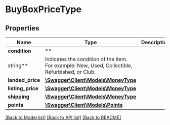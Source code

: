 # BuyBoxPriceType

## Properties

Name | Type | Description | Notes
------------ | ------------- | ------------- | -------------
**condition** | **
string** | Indicates the condition of the item. For example: New, Used, Collectible, Refurbished, or Club. |
**landed_price** | [**\Swagger\Client\Models\MoneyType**](MoneyType.md) |  |
**listing_price** | [**\Swagger\Client\Models\MoneyType**](MoneyType.md) |  |
**shipping** | [**\Swagger\Client\Models\MoneyType**](MoneyType.md) |  |
**points** | [**\Swagger\Client\Models\Points**](Points.md) |  | [optional]

[[Back to Model list]](../../README.md#documentation-for-models) [[Back to API list]](../../README.md#documentation-for-api-endpoints) [[Back to README]](../../README.md)

